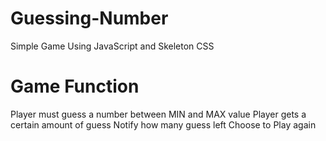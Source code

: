 # Guessing-Number
Simple Game Using JavaScript and Skeleton CSS

# Game Function
Player must guess a number between MIN and MAX value
Player gets a certain amount of guess
Notify how many guess left
Choose to Play again  